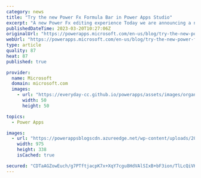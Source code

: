```yaml
---
category: news
title: "Try the new Power Fx Formula Bar in Power Apps Studio"
excerpt: "A new Power Fx editing experience Today we are announcing a new Power Fx formula editing experience in Power Apps Studio.&nbsp; The new formula editor is available an experimental feature that we encourage you to turn on in your apps and try out!&nbsp; The new editor is based on the powerful Monaco shared"
publishedDateTime: 2023-03-20T10:27:06Z
originalUrl: "https://powerapps.microsoft.com/en-us/blog/try-the-new-power-fx-formula-bar-in-power-apps-studio/"
webUrl: "https://powerapps.microsoft.com/en-us/blog/try-the-new-power-fx-formula-bar-in-power-apps-studio/"
type: article
quality: 87
heat: 87
published: true

provider:
  name: Microsoft
  domain: microsoft.com
  images:
    - url: "https://everyday-cc.github.io/powerapps/assets/images/organizations/microsoft.com-50x50.jpg"
      width: 50
      height: 50

topics:
  - Power Apps

images:
  - url: "https://powerappsblogscdn.azureedge.net/wp-content/uploads/2023/03/image-8.png"
    width: 975
    height: 338
    isCached: true

secured: "CDTaAGZowEuch/g7PTftjacpK7x+XqY7cgu8HdVAlSIxB+bF3ion/TlLcQiVKfkUXpLLUbwW0Rca4LjSH+R9SYWE2/ZgRvM661up8EoiCPczPJZb1S6hhwnCuKW2tvZhoN6Oh602T7EHTVW/BPFciiVMn9kZ9Jz1CDdnUFQ9Zw8nniTYjPLm0TCDkkm1qmGyZJxZu4L+Kwpz7AZ/q1eaFlhiOXyZL1bw5gtaHXZbn7UNwtndG6zaBLNO6XOkLapY1r3Zk1TNKqh0Kecp10y+maY8kAVfRdL7r0cUm4gj/Bbwkf2IbhPYOVE2OgmlRotS7zgUHRpZpUjmMOoQY/bHe9zEzzYeQzKkGh6e0eXgA/A=;6G1rRfSHro7X5AUrNVB/aw=="
---
```


